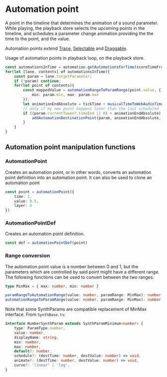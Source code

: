 # Automation point

A point in the timeline that determines the animation of a sound parameter. While playing, the playback store selects the upcoming points in the timeline, and schedules a parameter change animation providing the the time to the point, and the value.

Automation points extend [Trace](./Trace.md), [Selectable](./Selectable.md) and [Draggable](./Draggable.md).

Usage of automation points in playback loop, on the playback store.

``` typescript
const automationsInTime = automation.getAutomationsForTime(scoreTimeFrameStart, scoreTimeFrameEnd, catchUp);
for(let [lane, contents] of automationsInTime){
    const param = lane.targetParameter;
    if (!param) continue;
    for(let point of contents){
        const mappedValue = automationRangeToParamRange(point.value, {
            min: param.min, max: param.max
        });
        let animationEndAbsolute = tickTime + musicalTimeToWebAudioTime(point.time - scoreTimeFrameStart);
        // only if my new point happens later than the last scheduled
        if ((param.currentTween?.timeEnd || 0) < animationEndAbsolute) {
            addAutomationDestinationPoint(param, animationEndAbsolute, mappedValue);
        }
    }
}
```

## Automation point manipulation functions

### AutomationPoint

Creates an automation point, or in other words, converts an automation point definition into an automation point. It can also be used to clone an automation point

``` typescript
const point = automationPoint({
    time: 1,
    value: 0.5,
    layer: 0
})
```

### AutomationPointDef

Creates an automation point definition.

``` typescript
const def = automationPointDef(point)
```

### Range conversion

The automation point value is a number between 0 and 1, but the parameters which are controlled by said point might have a different range. The following functions can be used to convert between the two ranges.

``` typescript
type MinMax = { max: number, min: number }

paramRangeToAutomationRange(value: number, paramRange: MinMax): number
automationRangeToParamRange(value: number, paramRange: MinMax): number
```

Note that some SynthParams are compatible replacement of MinMax interface. From `SynthBase.ts`:

``` typescript
interface NumberSynthParam extends SynthParamMinimum<number> {
    type: ParamType.number,
    value: number,
    displayName: string,
    min: number,
    max: number,
    default?: number,
    schedule?: (destTime: number, destValue: number) => void,
    animate?: (destTime: number, destValue: number) => void,
    curve?: 'linear' | 'log',
}
```